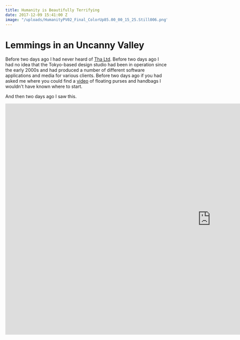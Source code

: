 ```yaml
---
title: Humanity is Beautifully Terrifying
date: 2017-12-09 15:41:00 Z
image: "/uploads/HumanityPV02_Final_ColorUp85.00_00_15_25.Still006.png"
---
```


# Lemmings in an Uncanny Valley

Before two days ago I had never heard of [Tha Ltd](http://tha.jp/). Before two days ago I had no idea that the Tokyo-based design studio had been in operation since the early 2000s and had produced a number of different software applications and media for various clients. Before two days ago if you had asked me where you could find a [video](https://www.youtube.com/watch?v=IhRZllQ903U) of floating purses and handbags I wouldn't have known where to start.  

And then two days ago I saw this. 

<iframe width="1280" height="720" src="https://www.youtube.com/embed/KTOCv7EMmoI" frameborder="0" gesture="media" allow="encrypted-media" allowfullscreen></iframe>